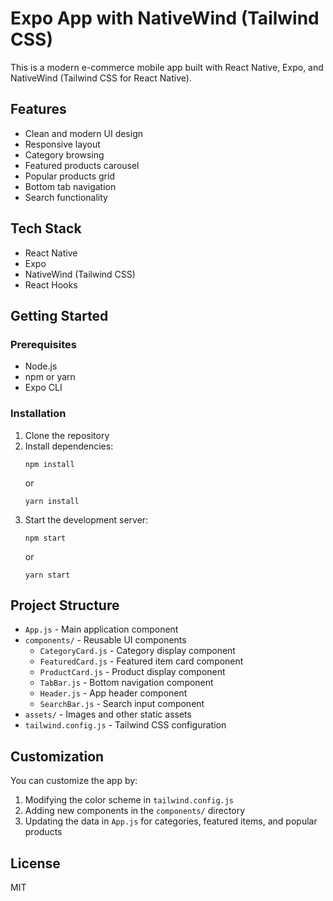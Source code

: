 # Expo App with NativeWind (Tailwind CSS)

This is a modern e-commerce mobile app built with React Native, Expo, and NativeWind (Tailwind CSS for React Native).

## Features

- Clean and modern UI design
- Responsive layout
- Category browsing
- Featured products carousel
- Popular products grid
- Bottom tab navigation
- Search functionality

## Tech Stack

- React Native
- Expo
- NativeWind (Tailwind CSS)
- React Hooks

## Getting Started

### Prerequisites

- Node.js
- npm or yarn
- Expo CLI

### Installation

1. Clone the repository
2. Install dependencies:
   ```
   npm install
   ```
   or
   ```
   yarn install
   ```
3. Start the development server:
   ```
   npm start
   ```
   or
   ```
   yarn start
   ```

## Project Structure

- `App.js` - Main application component
- `components/` - Reusable UI components
  - `CategoryCard.js` - Category display component
  - `FeaturedCard.js` - Featured item card component
  - `ProductCard.js` - Product display component
  - `TabBar.js` - Bottom navigation component
  - `Header.js` - App header component
  - `SearchBar.js` - Search input component
- `assets/` - Images and other static assets
- `tailwind.config.js` - Tailwind CSS configuration

## Customization

You can customize the app by:

1. Modifying the color scheme in `tailwind.config.js`
2. Adding new components in the `components/` directory
3. Updating the data in `App.js` for categories, featured items, and popular products

## License

MIT